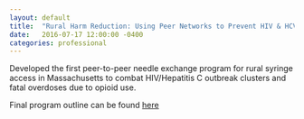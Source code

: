 ```yaml
---
layout: default
title:  "Rural Harm Reduction: Using Peer Networks to Prevent HIV & HCV"
date:   2016-07-17 12:00:00 -0400
categories: professional
---
```


Developed the first peer-to-peer needle exchange program for rural syringe access in Massachusetts to combat HIV/Hepatitis C outbreak clusters and fatal overdoses due to opioid use.

Final program outline can be found [here](https://github.com/londonmeanswild/londonmeanswild.github.io/raw/master/_posts/rural-harm-reduction.pdf)
